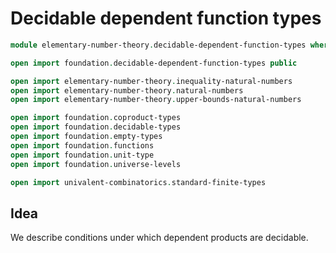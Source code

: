 # Decidable dependent function types

```agda
module elementary-number-theory.decidable-dependent-function-types where

open import foundation.decidable-dependent-function-types public

open import elementary-number-theory.inequality-natural-numbers
open import elementary-number-theory.natural-numbers
open import elementary-number-theory.upper-bounds-natural-numbers

open import foundation.coproduct-types
open import foundation.decidable-types
open import foundation.empty-types
open import foundation.functions
open import foundation.unit-type
open import foundation.universe-levels

open import univalent-combinatorics.standard-finite-types
```

## Idea

We describe conditions under which dependent products are decidable.
